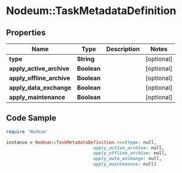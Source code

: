 # Nodeum::TaskMetadataDefinition

## Properties

Name | Type | Description | Notes
------------ | ------------- | ------------- | -------------
**type** | **String** |  | [optional] 
**apply_active_archive** | **Boolean** |  | [optional] 
**apply_offline_archive** | **Boolean** |  | [optional] 
**apply_data_exchange** | **Boolean** |  | [optional] 
**apply_maintenance** | **Boolean** |  | [optional] 

## Code Sample

```ruby
require 'Nodeum'

instance = Nodeum::TaskMetadataDefinition.new(type: null,
                                 apply_active_archive: null,
                                 apply_offline_archive: null,
                                 apply_data_exchange: null,
                                 apply_maintenance: null)
```


